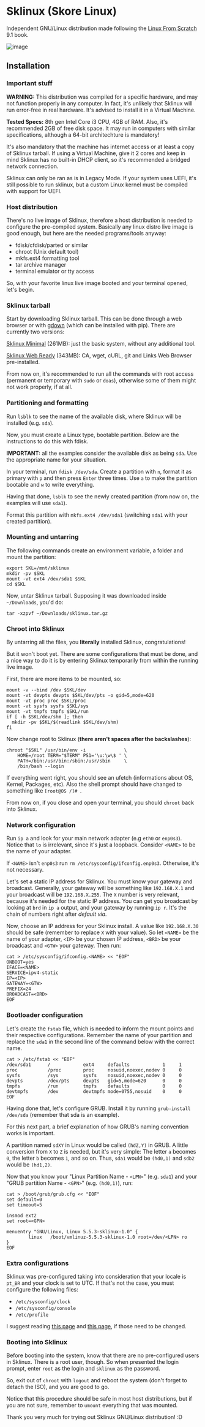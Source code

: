 # Sklinux (Skore Linux)

Independent GNU/Linux distribution made following the [Linux From Scratch](http://www.linuxfromscratch.org/lfs/view/stable/) 9.1 book.

![image](https://user-images.githubusercontent.com/24211835/86545683-c7bd4380-bf06-11ea-90ad-403c70afc777.png)

## Installation

### Important stuff

**WARNING:** This distribution was compiled for a specific hardware, and may not function properly in any computer. In fact, it's unlikely that Sklinux will run error-free in real hardware. It's advised to install it in a Virtual Machine.

**Tested Specs:** 8th gen Intel Core i3 CPU, 4GB of RAM. Also, it's recommended 2GB of free disk space. It may run in computers with similar specifications, although a 64-bit architechture is mandatory!

It's also mandatory that the machine has internet access or at least a copy of Sklinux tarball. If using a Virtual Machine, give it 2 cores and keep in mind Sklinux has no built-in DHCP client, so it's recommended a bridged network connection.

Sklinux can only be ran as is in Legacy Mode. If your system uses UEFI, it's still possible to run sklinux, but a custom Linux kernel must be compiled with support for UEFI.

### Host distribution

There's no live image of Sklinux, therefore a host distribution is needed to configure the pre-compiled system. Basically any linux distro live image is good enough, but here are the needed programs/tools anyway:

* fdisk/cfdisk/parted or similar
* chroot (Unix default tool)
* mkfs.ext4 formatting tool
* tar archive manager
* terminal emulator or tty access

So, with your favorite linux live image booted and your terminal opened, let's begin.

### Sklinux tarball

Start by downloading Sklinux tarball. This can be done through a web browser or with [gdown](https://pypi.org/project/gdown/) (which can be installed with pip). There are currently two versions:

[Sklinux Minimal](https://drive.google.com/uc?id=1zbmglmzHMjd0Kx51tWIjpAUvYQCgLkkx) (261MB): just the basic system, without any additional tool.

[Sklinux Web Ready](https://drive.google.com/uc?id=1RV9YAcJlDI7EgEY3oC-CGNaAU7sdKwEK) (343MB): CA, wget, cURL, git and Links Web Browser pre-installed.

From now on, it's recommended to run all the commands with root access (permanent or temporary with `sudo` or `doas`), otherwise some of them might not work properly, if at all.

### Partitioning and formatting

Run `lsblk` to see the name of the available disk, where Sklinux will be installed (e.g. `sda`).

Now, you must create a Linux type, bootable partition. Below are the instructions to do this with fdisk.

**IMPORTANT:** all the examples consider the available disk as being `sda`. Use the appropriate name for your situation.

In your terminal, run `fdisk /dev/sda`. Create a partition with `n`, format it as primary with `p` and then press `Enter` three times. Use `a` to make the partition bootable and `w` to write everything.

Having that done, `lsblk` to see the newly created partition (from now on, the examples will use `sda1`).

Format this partition with `mkfs.ext4 /dev/sda1` (switching `sda1` with your created partition).

### Mounting and untarring

The following commands create an environment variable, a folder and mount the partition:
```shell
export SKL=/mnt/sklinux
mkdir -pv $SKL
mount -vt ext4 /dev/sda1 $SKL
cd $SKL
```
Now, untar Sklinux tarball. Supposing it was downloaded inside `~/Downloads`, you'd do:
```shell
tar -xzpvf ~/Downloads/sklinux.tar.gz
```

### Chroot into Sklinux

By untarring all the files, you **literally** installed Sklinux, congratulations!

But it won't boot yet. There are some configurations that must be done, and a nice way to do it is by entering Sklinux temporarily from within the running live image.

First, there are more items to be mounted, so:

```shell
mount -v --bind /dev $SKL/dev
mount -vt devpts devpts $SKL/dev/pts -o gid=5,mode=620
mount -vt proc proc $SKL/proc
mount -vt sysfs sysfs $SKL/sys
mount -vt tmpfs tmpfs $SKL/run
if [ -h $SKL/dev/shm ]; then
  mkdir -pv $SKL/$(readlink $SKL/dev/shm)
fi
```

Now change root to Sklinux (**there aren't spaces after the backslashes**):

```shell
chroot "$SKL" /usr/bin/env -i              \
    HOME=/root TERM="$TERM" PS1='\u:\w\$ ' \
    PATH=/bin:/usr/bin:/sbin:/usr/sbin     \
    /bin/bash --login
```

If everything went right, you should see an ufetch (informations about OS, Kernel, Packages, etc). Also the shell prompt should have changed to something like `[root@OS /]# `.

From now on, if you close and open your terminal, you should `chroot` back into Sklinux.

### Network configuration

Run `ip a` and look for your main network adapter (e.g `eth0` or `enp0s3`). Notice that `lo` is irrelevant, since it's just a loopback. Consider `<NAME>` to be the name of your adapter.

If `<NAME>` isn't `enp0s3` run `rm /etc/sysconfig/ifconfig.enp0s3`. Otherwise, it's not necessary.

Let's set a static IP address for Sklinux. You must know your gateway and broadcast. Generally, your gateway will be something like `192.168.X.1` and your broadcast will be `192.168.X.255`. The `X` number is very relevant, because it's needed for the static IP address. You can get you broadcast by looking at `brd` in `ip a` output, and your gateway by running `ip r`. It's the chain of numbers right after *default via*.

Now, choose an IP address for your Sklinux install. A value like `192.168.X.30` should be safe (remember to replace `X` with your value). So let `<NAME>` be the name of your adapter, `<IP>` be your chosen IP address, `<BRD>` be your broadcast and `<GTW>` your gateway. Then run:

```shell
cat > /etc/sysconfig/ifconfig.<NAME> << "EOF"
ONBOOT=yes
IFACE=<NAME>
SERVICE=ipv4-static
IP=<IP>
GATEWAY=<GTW>
PREFIX=24
BROADCAST=<BRD>
EOF
```

### Bootloader configuration

Let's create the `fstab` file, which is needed to inform the mount points and their respective configurations. Remember the name of your partition and replace the `sda1` in the second line of the command below with the correct name.

```shell
cat > /etc/fstab << "EOF"
/dev/sda1      /            ext4     defaults            1     1
proc           /proc        proc     nosuid,noexec,nodev 0     0
sysfs          /sys         sysfs    nosuid,noexec,nodev 0     0
devpts         /dev/pts     devpts   gid=5,mode=620      0     0
tmpfs          /run         tmpfs    defaults            0     0
devtmpfs       /dev         devtmpfs mode=0755,nosuid    0     0
EOF
```
Having done that, let's configure GRUB. Install it by running `grub-install /dev/sda` (remember that sda is an example).

For this next part, a brief explanation of how GRUB's naming convention works is important.

A partition named `sdXY` in Linux would be called `(hdZ,Y)` in GRUB. A little conversion from `X` to `Z` is needed, but it's very simple: The letter `a` becomes `0`, the letter `b` becomes `1`, and so on. Thus, `sda1` would be `(hd0,1)` and `sdb2` would be `(hd1,2)`.

Now that you know your "Linux Partition Name - `<LPN>`" (e.g. `sda1`) and your "GRUB partition Name - `<GPN>`" (e.g. `(hd0,1)`), run:

```shell
cat > /boot/grub/grub.cfg << "EOF"
set default=0
set timeout=5

insmod ext2
set root=<GPN>

menuentry "GNU/Linux, Linux 5.5.3-sklinux-1.0" {
        linux   /boot/vmlinuz-5.5.3-sklinux-1.0 root=/dev/<LPN> ro
}
EOF
```

### Extra configurations

Sklinux was pre-configured taking into consideration that your locale is `pt_BR` and your clock is set to UTC. If that's not the case, you must configure the following files:

* `/etc/sysconfig/clock`
* `/etc/sysconfig/console`
* `/etc/profile`

I suggest reading [this page](http://www.linuxfromscratch.org/lfs/view/stable/chapter07/usage.html) and [this page](http://www.linuxfromscratch.org/lfs/view/stable/chapter07/profile.html), if those need to be changed.

### Booting into Sklinux

Before booting into the system, know that there are no pre-configured users in Sklinux. There is a root user, though. So when presented the login prompt, enter `root` as the login and `sklinux` as the password.

So, exit out of `chroot` with `logout` and reboot the system (don't forget to detach the ISO), and you are good to go.

Notice that this procedure should be safe in most host distributions, but if you are not sure, remember to `umount` everything that was mounted.

Thank you very much for trying out Sklinux GNU/Linux distribution! :D
